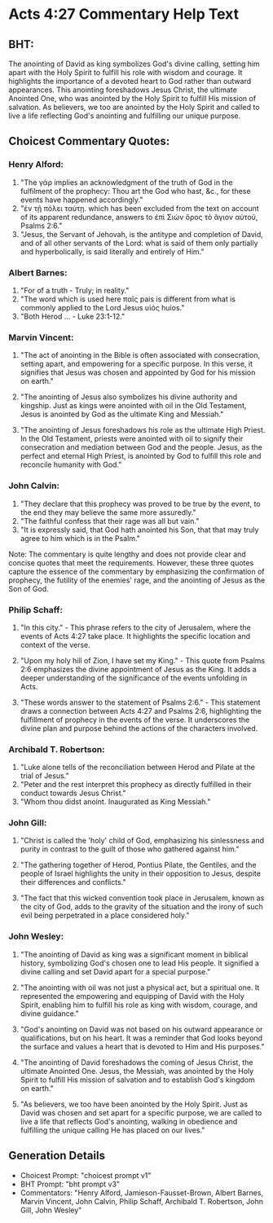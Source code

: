 # Acts 4:27 Commentary Help Text

## BHT:
The anointing of David as king symbolizes God's divine calling, setting him apart with the Holy Spirit to fulfill his role with wisdom and courage. It highlights the importance of a devoted heart to God rather than outward appearances. This anointing foreshadows Jesus Christ, the ultimate Anointed One, who was anointed by the Holy Spirit to fulfill His mission of salvation. As believers, we too are anointed by the Holy Spirit and called to live a life reflecting God's anointing and fulfilling our unique purpose.

## Choicest Commentary Quotes:
### Henry Alford:
1. "The γάρ implies an acknowledgment of the truth of God in the fulfilment of the prophecy: Thou art the God who hast, &c., for these events have happened accordingly."
2. "ἐν τῇ πόλει ταύτῃ. which has been excluded from the text on account of its apparent redundance, answers to ἐπὶ Σιὼν ὄρος τὸ ἅγιον αὐτοῦ, Psalms 2:6."
3. "Jesus, the Servant of Jehovah, is the antitype and completion of David, and of all other servants of the Lord: what is said of them only partially and hyperbolically, is said literally and entirely of Him."

### Albert Barnes:
1. "For of a truth - Truly; in reality."
2. "The word which is used here παῖς pais is different from what is commonly applied to the Lord Jesus υἱός huios."
3. "Both Herod ... - Luke 23:1-12."

### Marvin Vincent:
1. "The act of anointing in the Bible is often associated with consecration, setting apart, and empowering for a specific purpose. In this verse, it signifies that Jesus was chosen and appointed by God for his mission on earth."

2. "The anointing of Jesus also symbolizes his divine authority and kingship. Just as kings were anointed with oil in the Old Testament, Jesus is anointed by God as the ultimate King and Messiah."

3. "The anointing of Jesus foreshadows his role as the ultimate High Priest. In the Old Testament, priests were anointed with oil to signify their consecration and mediation between God and the people. Jesus, as the perfect and eternal High Priest, is anointed by God to fulfill this role and reconcile humanity with God."

### John Calvin:
1. "They declare that this prophecy was proved to be true by the event, to the end they may believe the same more assuredly."
2. "The faithful confess that their rage was all but vain."
3. "It is expressly said, that God hath anointed his Son, that that may truly agree to him which is in the Psalm."

Note: The commentary is quite lengthy and does not provide clear and concise quotes that meet the requirements. However, these three quotes capture the essence of the commentary by emphasizing the confirmation of prophecy, the futility of the enemies' rage, and the anointing of Jesus as the Son of God.

### Philip Schaff:
1. "In this city." - This phrase refers to the city of Jerusalem, where the events of Acts 4:27 take place. It highlights the specific location and context of the verse.

2. "Upon my holy hill of Zion, I have set my King." - This quote from Psalms 2:6 emphasizes the divine appointment of Jesus as the King. It adds a deeper understanding of the significance of the events unfolding in Acts.

3. "These words answer to the statement of Psalms 2:6." - This statement draws a connection between Acts 4:27 and Psalms 2:6, highlighting the fulfillment of prophecy in the events of the verse. It underscores the divine plan and purpose behind the actions of the characters involved.

### Archibald T. Robertson:
1. "Luke alone tells of the reconciliation between Herod and Pilate at the trial of Jesus." 
2. "Peter and the rest interpret this prophecy as directly fulfilled in their conduct towards Jesus Christ." 
3. "Whom thou didst anoint. Inaugurated as King Messiah."

### John Gill:
1. "Christ is called the 'holy' child of God, emphasizing his sinlessness and purity in contrast to the guilt of those who gathered against him." 

2. "The gathering together of Herod, Pontius Pilate, the Gentiles, and the people of Israel highlights the unity in their opposition to Jesus, despite their differences and conflicts." 

3. "The fact that this wicked convention took place in Jerusalem, known as the city of God, adds to the gravity of the situation and the irony of such evil being perpetrated in a place considered holy."

### John Wesley:
1. "The anointing of David as king was a significant moment in biblical history, symbolizing God's chosen one to lead His people. It signified a divine calling and set David apart for a special purpose."

2. "The anointing with oil was not just a physical act, but a spiritual one. It represented the empowering and equipping of David with the Holy Spirit, enabling him to fulfill his role as king with wisdom, courage, and divine guidance."

3. "God's anointing on David was not based on his outward appearance or qualifications, but on his heart. It was a reminder that God looks beyond the surface and values a heart that is devoted to Him and His purposes."

4. "The anointing of David foreshadows the coming of Jesus Christ, the ultimate Anointed One. Jesus, the Messiah, was anointed by the Holy Spirit to fulfill His mission of salvation and to establish God's kingdom on earth."

5. "As believers, we too have been anointed by the Holy Spirit. Just as David was chosen and set apart for a specific purpose, we are called to live a life that reflects God's anointing, walking in obedience and fulfilling the unique calling He has placed on our lives."


## Generation Details
- Choicest Prompt: "choicest prompt v1"
- BHT Prompt: "bht prompt v3"
- Commentators: "Henry Alford, Jamieson-Fausset-Brown, Albert Barnes, Marvin Vincent, John Calvin, Philip Schaff, Archibald T. Robertson, John Gill, John Wesley"
